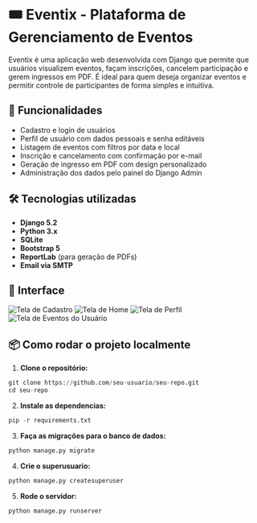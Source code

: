 # 🎟️ Eventix - Plataforma de Gerenciamento de Eventos

Eventix é uma aplicação web desenvolvida com Django que permite que usuários visualizem eventos, façam inscrições, cancelem participação e gerem ingressos em PDF. É ideal para quem deseja organizar eventos e permitir controle de participantes de forma simples e intuitiva.

## 🚀 Funcionalidades

- Cadastro e login de usuários
- Perfil de usuário com dados pessoais e senha editáveis
- Listagem de eventos com filtros por data e local
- Inscrição e cancelamento com confirmação por e-mail
- Geração de ingresso em PDF com design personalizado
- Administração dos dados pelo painel do Django Admin

## 🛠 Tecnologias utilizadas

- **Django 5.2**
- **Python 3.x**
- **SQLite** 
- **Bootstrap 5**
- **ReportLab** (para geração de PDFs)
- **Email via SMTP** 

## 📸 Interface

![Tela de Cadastro](C:\Users\DELL\Documents\alura-cursos\django\plataforma-eventos\django-eventix\plataforma-eventos\docs\cadastro.png)
![Tela de Home](C:\Users\DELL\Documents\alura-cursos\django\plataforma-eventos\django-eventix\plataforma-eventos\docs\home.png)
![Tela de Perfil](C:\Users\DELL\Documents\alura-cursos\django\plataforma-eventos\django-eventix\plataforma-eventos\docs\perfil.png)
![Tela de Eventos do Usuário](C:\Users\DELL\Documents\alura-cursos\django\plataforma-eventos\django-eventix\plataforma-eventos\docs\meus_eventos.png)

## 📦 Como rodar o projeto localmente

1. **Clone o repositório:**

```python
git clone https://github.com/seu-usuario/seu-repo.git
cd seu-repo
```

2. **Instale as dependencias:**

```python
pip -r requirements.txt
```

3. **Faça as migrações para o banco de dados:**
```python
python manage.py migrate
```

4. **Crie o superusuario:**

```python
python manage.py createsuperuser
```

5. **Rode o servidor:**

```python
python manage.py runserver
```
